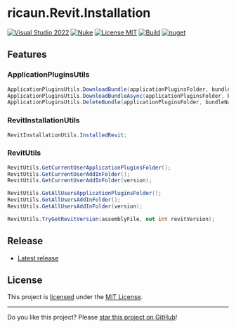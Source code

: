# ricaun.Revit.Installation

[![Visual Studio 2022](https://img.shields.io/badge/Visual%20Studio-2022-blue)](https://github.com/ricaun-io/ricaun.Revit.Installation)
[![Nuke](https://img.shields.io/badge/Nuke-Build-blue)](https://nuke.build/)
[![License MIT](https://img.shields.io/badge/License-MIT-blue.svg)](LICENSE)
[![Build](https://github.com/ricaun-io/ricaun.Revit.Installation/actions/workflows/Build.yml/badge.svg)](https://github.com/ricaun-io/ricaun.Revit.Installation/actions)
[![nuget](https://img.shields.io/nuget/v/ricaun.Revit.Installation?logo=nuget&label=nuget&color=blue)](https://www.nuget.org/packages/ricaun.Revit.Installation)

## Features
### ApplicationPluginsUtils
```C#
ApplicationPluginsUtils.DownloadBundle(applicationPluginsFolder, bundleUrl);
ApplicationPluginsUtils.DownloadBundleAsync(applicationPluginsFolder, bundleUrl);
ApplicationPluginsUtils.DeleteBundle(applicationPluginsFolder, bundleName);
```

### RevitInstallationUtils
```C#
RevitInstallationUtils.InstalledRevit;
```

### RevitUtils
```C#
RevitUtils.GetCurrentUserApplicationPluginsFolder();
RevitUtils.GetCurrentUserAddInFolder();
RevitUtils.GetCurrentUserAddInFolder(version);
```
```C#
RevitUtils.GetAllUsersApplicationPluginsFolder();
RevitUtils.GetAllUsersAddInFolder();
RevitUtils.GetAllUsersAddInFolder(version);
```
```C#
RevitUtils.TryGetRevitVersion(assemblyFile, out int revitVersion);
```

## Release

* [Latest release](https://github.com/ricaun-io/ricaun.Revit.Installation/releases/latest)

## License

This project is [licensed](LICENSE) under the [MIT License](https://en.wikipedia.org/wiki/MIT_License).

---

Do you like this project? Please [star this project on GitHub](https://github.com/ricaun-io/ricaun.Revit.Installation/stargazers)!